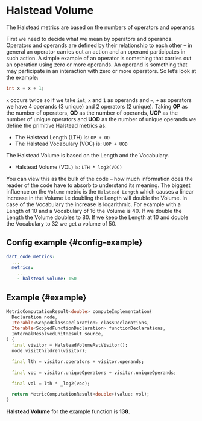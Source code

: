 # Halstead Volume

The Halstead metrics are based on the numbers of operators and operands.

First we need to decide what we mean by operators and operands. Operators and operands are defined by their relationship to each other – in general an operator carries out an action and an operand participates in such action. A simple example of an operator is something that carries out an operation using zero or more operands. An operand is something that may participate in an interaction with zero or more operators. So let’s look at the example:

```dart
int x = x + 1;
```

`x` occurs twice so if we take `int`, `x` and `1` as operands and `=`, `+` as operators we have 4 operands (3 unique) and 2 operators (2 unique). Taking **OP** as the number of operators, **OD** as the number of operands, **UOP** as the number of unique operators and **UOD** as the number of unique operands we define the primitive Halstead metrics as:

* The Halstead Length (LTH) is: `OP + OD`
* The Halstead Vocabulary (VOC) is: `UOP + UOD`

The Halstead Volume is based on the Length and the Vocabulary.

* Halstead Volume (VOL) is: `LTH * log2(VOC)`

You can view this as the bulk of the code – how much information does the reader of the code have to absorb to understand its meaning. The biggest influence on the `Volume` metric is the `Halstead Length` which causes a linear increase in the Volume i.e doubling the Length will double the Volume. In case of the Vocabulary the increase is logarithmic. For example with a Length of 10 and a Vocabulary of 16 the Volume is 40. If we double the Length the Volume doubles to 80. If we keep the Length at 10 and double the Vocabulary to 32 we get a volume of 50.

## Config example {#config-example}

```yaml
dart_code_metrics:
  ...
  metrics:
    ...
    - halstead-volume: 150
```

## Example {#example}

```dart
MetricComputationResult<double> computeImplementation(
  Declaration node,
  Iterable<ScopedClassDeclaration> classDeclarations,
  Iterable<ScopedFunctionDeclaration> functionDeclarations,
  InternalResolvedUnitResult source,
) {
  final visitor = HalsteadVolumeAstVisitor();
  node.visitChildren(visitor);

  final lth = visitor.operators + visitor.operands;

  final voc = visitor.uniqueOperators + visitor.uniqueOperands;

  final vol = lth * _log2(voc);

  return MetricComputationResult<double>(value: vol);
}
```

**Halstead Volume** for the example function is **138**.
